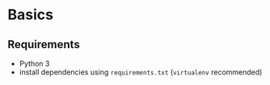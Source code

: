 # Basics

## Requirements
 - Python 3
 - install dependencies using `requirements.txt` (`virtualenv` recommended)